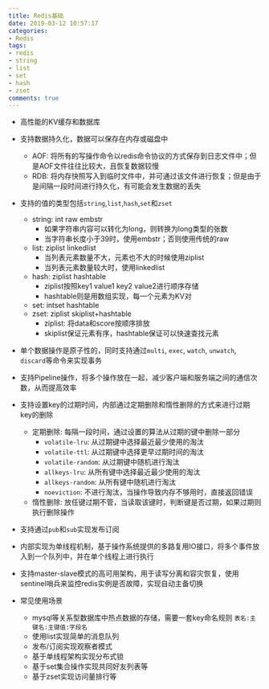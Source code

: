 ```yaml
---
title: Redis基础
date: 2019-03-12 10:57:17
categories: 
- Redis
tags: 
- redis
- string
- list
- set
- hash
- zset
comments: true
---
```


- 高性能的KV缓存和数据库

- 支持数据持久化，数据可以保存在内存或磁盘中
  - AOF: 将所有的写操作命令以redis命令协议的方式保存到日志文件中；但是AOF文件往往比较大，且恢复数据较慢
  - RDB: 将内存快照写入到临时文件中，并可通过该文件进行恢复；但是由于是间隔一段时间进行持久化，有可能会发生数据的丢失
- 支持的值的类型包括`string`,`list`,`hash`,`set`和`zset`
  - string: int raw embstr
    - 如果字符串内容可以转化为long，则转换为long类型的张数
    - 当字符串长度小于39时，使用embstr；否则使用传统的raw
  - list: ziplist linkedlist
    - 当列表元素数量不大，元素也不大的时候使用ziplist
    - 当列表元素数量较大时，使用linkedlist
  - hash: ziplist hashtable
    - ziplist按照key1 value1 key2 value2进行顺序存储
    - hashtable则是用数组实现，每一个元素为KV对
  - set: intset hashtable
  - zset: ziplist skiplist+hashtable
    - ziplist: 将data和score按顺序排放
    - skiplist保证元素有序，hashtable保证可以快速查找元素
- 单个数据操作是原子性的，同时支持通过`multi`, `exec`, `watch`, `unwatch`, `discard`等命令来实现事务
- 支持Pipeline操作，将多个操作放在一起，减少客户端和服务端之间的通信次数，从而提高效率
- 支持设置key的过期时间，内部通过定期删除和惰性删除的方式来进行过期key的删除
  - 定期删除: 每隔一段时间，通过设置的算法从过期的键中删除一部分
    - `volatile-lru`: 从过期键中选择最近最少使用的淘汰
    - `volatile-ttl`: 从过期键中选择更早过期时间的淘汰
    - `volatile-random`: 从过期键中随机进行淘汰
    - `allkeys-lru`: 从所有键中选择最近最少使用的淘汰
    - `allkeys-random`: 从所有键中随机进行淘汰
    - `noeviction`: 不进行淘汰，当操作导致内存不够用时，直接返回错误
  - 惰性删除: 放任键过期不管，当读取该键时，判断键是否过期，如果过期则执行删除操作
- 支持通过`pub`和`sub`实现发布订阅
- 内部实现为单线程机制，基于操作系统提供的多路复用IO接口，将多个事件放入到一个队列中，并在单个线程上进行执行
- 支持master-slave模式的高可用架构，用于读写分离和容灾恢复，使用sentinel哨兵来监控redis实例是否故障，实现自动主备切换
- 常见使用场景
  - mysql等关系型数据库中热点数据的存储，需要一套key命名规则 `表名:主键名:主键值:字段名`
  - 使用list实现简单的消息队列
  - 发布/订阅实现观察者模式
  - 基于单线程架构实现分布式锁
  - 基于set集合操作实现共同好友列表等
  - 基于zset实现访问量排行等